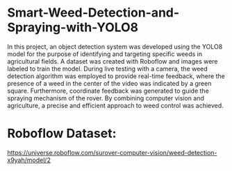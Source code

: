 # Smart-Weed-Detection-and-Spraying-with-YOLO8

In this project, an object detection system was developed using the YOLO8 model for the purpose of identifying and targeting specific weeds in agricultural fields. A dataset was created with Roboflow and images were labeled to train the model. During live testing with a camera, the weed detection algorithm was employed to provide real-time feedback, where the presence of a weed in the center of the video was indicated by a green square. Furthermore, coordinate feedback was generated to guide the spraying mechanism of the rover. By combining computer vision and agriculture, a precise and efficient approach to weed control was achieved.

# Roboflow Dataset:

https://universe.roboflow.com/surover-computer-vision/weed-detection-x9yah/model/2
